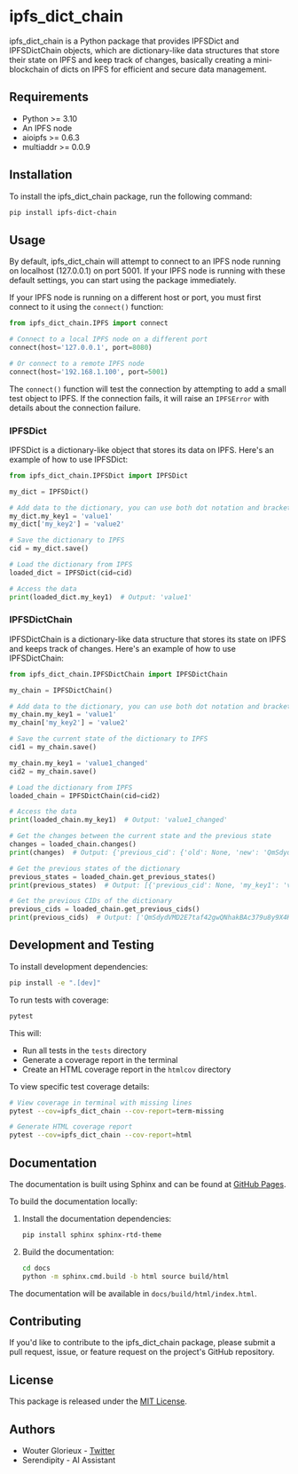 # ipfs_dict_chain

ipfs_dict_chain is a Python package that provides IPFSDict and IPFSDictChain objects, which are dictionary-like data structures that store their state on IPFS and keep track of changes, basically creating a mini-blockchain of dicts on IPFS for efficient and secure data management.

## Requirements

- Python >= 3.10
- An IPFS node
- aioipfs >= 0.6.3
- multiaddr >= 0.0.9

## Installation

To install the ipfs_dict_chain package, run the following command:

```bash
pip install ipfs-dict-chain
```

## Usage

By default, ipfs_dict_chain will attempt to connect to an IPFS node running on localhost (127.0.0.1) on port 5001. If your IPFS node is running with these default settings, you can start using the package immediately.

If your IPFS node is running on a different host or port, you must first connect to it using the `connect()` function:

```python
from ipfs_dict_chain.IPFS import connect

# Connect to a local IPFS node on a different port
connect(host='127.0.0.1', port=8080)

# Or connect to a remote IPFS node
connect(host='192.168.1.100', port=5001)
```

The `connect()` function will test the connection by attempting to add a small test object to IPFS. If the connection fails, it will raise an `IPFSError` with details about the connection failure.

### IPFSDict

IPFSDict is a dictionary-like object that stores its data on IPFS. Here's an example of how to use IPFSDict:

```python
from ipfs_dict_chain.IPFSDict import IPFSDict

my_dict = IPFSDict()

# Add data to the dictionary, you can use both dot notation and bracket notation
my_dict.my_key1 = 'value1'
my_dict['my_key2'] = 'value2'

# Save the dictionary to IPFS
cid = my_dict.save()

# Load the dictionary from IPFS
loaded_dict = IPFSDict(cid=cid)

# Access the data
print(loaded_dict.my_key1)  # Output: 'value1'
```

### IPFSDictChain

IPFSDictChain is a dictionary-like data structure that stores its state on IPFS and keeps track of changes. Here's an example of how to use IPFSDictChain:

```python
from ipfs_dict_chain.IPFSDictChain import IPFSDictChain

my_chain = IPFSDictChain()

# Add data to the dictionary, you can use both dot notation and bracket notation
my_chain.my_key1 = 'value1'
my_chain['my_key2'] = 'value2'

# Save the current state of the dictionary to IPFS
cid1 = my_chain.save()

my_chain.my_key1 = 'value1_changed'
cid2 = my_chain.save()

# Load the dictionary from IPFS
loaded_chain = IPFSDictChain(cid=cid2)

# Access the data
print(loaded_chain.my_key1)  # Output: 'value1_changed'

# Get the changes between the current state and the previous state
changes = loaded_chain.changes()
print(changes)  # Output: {'previous_cid': {'old': None, 'new': 'QmSdydVMD2E7taf42gwQNhakBAc379u8y9X4Kbyoig36Fs'}, 'my_key1': {'old': 'value1', 'new': 'value1_changed'}}

# Get the previous states of the dictionary
previous_states = loaded_chain.get_previous_states()
print(previous_states)  # Output: [{'previous_cid': None, 'my_key1': 'value1', 'my_key2': 'value2'}]

# Get the previous CIDs of the dictionary
previous_cids = loaded_chain.get_previous_cids()
print(previous_cids)  # Output: ['QmSdydVMD2E7taf42gwQNhakBAc379u8y9X4Kbyoig36Fs']
```

## Development and Testing

To install development dependencies:

```bash
pip install -e ".[dev]"
```

To run tests with coverage:

```bash
pytest
```

This will:
- Run all tests in the `tests` directory
- Generate a coverage report in the terminal
- Create an HTML coverage report in the `htmlcov` directory

To view specific test coverage details:
```bash
# View coverage in terminal with missing lines
pytest --cov=ipfs_dict_chain --cov-report=term-missing

# Generate HTML coverage report
pytest --cov=ipfs_dict_chain --cov-report=html
```

## Documentation

The documentation is built using Sphinx and can be found at [GitHub Pages](https://valyriantech.github.io/ipfs_dict_chain/).

To build the documentation locally:

1. Install the documentation dependencies:
   ```bash
   pip install sphinx sphinx-rtd-theme
   ```

2. Build the documentation:
   ```bash
   cd docs
   python -m sphinx.cmd.build -b html source build/html
   ```

The documentation will be available in `docs/build/html/index.html`.

## Contributing

If you'd like to contribute to the ipfs_dict_chain package, please submit a pull request, issue, or feature request on the project's GitHub repository.

## License

This package is released under the [MIT License](LICENSE).

## Authors

- Wouter Glorieux - [Twitter](https://twitter.com/WouterGlorieux)
- Serendipity - AI Assistant
